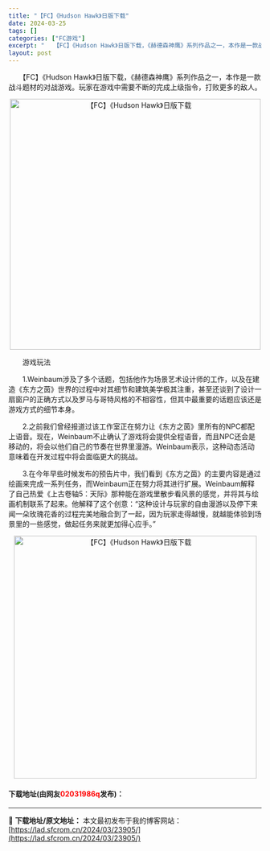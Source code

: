 ```yaml
---
title: "【FC】《Hudson Hawk》日版下载"
date: 2024-03-25
tags: []
categories: ["FC游戏"]
excerpt: "　　【FC】《Hudson Hawk》日版下载，《赫德森神鹰》系列作品之一，本作是一款战斗题材的对战游戏。玩家在游戏中需要不断的完成上级指令，打败更多的敌人。 　　游戏玩法 　　1.Weinbaum涉及了多个话题，包括他作为场景艺术设计师的工作，以及在建造《东方之茵》世界的过程中对其细节和建筑美学极&hellip;"
layout: post
---
```


 <p>　　【FC】《Hudson Hawk》日版下载，《赫德森神鹰》系列作品之一，本作是一款战斗题材的对战游戏。玩家在游戏中需要不断的完成上级指令，打败更多的敌人。</p> <p align="center"><img align="" border="0" src="https://lad.sfcrom.cn/wp-content/uploads/2024/03/20240325_66019309c64b9.png" width="499" alt="【FC】《Hudson Hawk》日版下载" /></p> <p>　　游戏玩法</p> <p>　　1.Weinbaum涉及了多个话题，包括他作为场景艺术设计师的工作，以及在建造《东方之茵》世界的过程中对其细节和建筑美学极其注重，甚至还谈到了设计一扇窗户的正确方式以及罗马与哥特风格的不相容性，但其中最重要的话题应该还是游戏方式的细节本身。</p> <p>　　2.之前我们曾经报道过该工作室正在努力让《东方之茵》里所有的NPC都配上语音。现在，Weinbaum不止确认了游戏将会提供全程语音，而且NPC还会是移动的，将会以他们自己的节奏在世界里漫游。Weinbaum表示，这种动态活动意味着在开发过程中将会面临更大的挑战。</p> <p>　　3.在今年早些时候发布的预告片中，我们看到《东方之茵》的主要内容是通过绘画来完成一系列任务，而Weinbaum正在努力将其进行扩展。Weinbaum解释了自己热爱《上古卷轴5：天际》那种能在游戏里散步看风景的感觉，并将其与绘画机制联系了起来。他解释了这个创意：&ldquo;这种设计与玩家的自由漫游以及停下来闻一朵玫瑰花香的过程完美地融合到了一起，因为玩家走得越慢，就越能体验到场景里的一些感觉，做起任务来就更加得心应手。&rdquo;</p> <p align="center"><img align="" border="0" src="https://lad.sfcrom.cn/wp-content/uploads/2024/03/20240325_6601930aebd2a.png" width="483" alt="【FC】《Hudson Hawk》日版下载" /></p> <p><h4>下载地址(由网友<font color="red">02031986q</font>发布)：</h4></p> 

---
📖 **下载地址/原文地址：** 本文最初发布于我的博客网站：[https://lad.sfcrom.cn/2024/03/23905/](https://lad.sfcrom.cn/2024/03/23905/)
